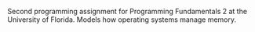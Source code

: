 Second programming assignment for Programming Fundamentals 2 at the University of Florida. Models how operating systems manage memory.
